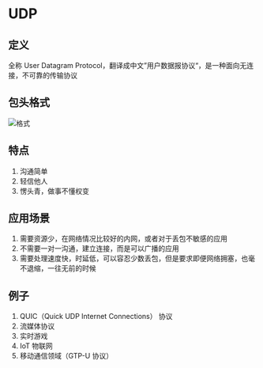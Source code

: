 # UDP

## 定义
全称 User Datagram Protocol，翻译成中文”用户数据报协议“，是一种面向无连接，不可靠的传输协议

## 包头格式
![格式](https://static001.geekbang.org/resource/image/2c/84/2c9a109f3be308dea901004a5a3b4c84.jpg)

## 特点
1. 沟通简单
2. 轻信他人
3. 愣头青，做事不懂权变


## 应用场景
1. 需要资源少，在网络情况比较好的内网，或者对于丢包不敏感的应用
2. 不需要一对一沟通，建立连接，而是可以广播的应用
3. 需要处理速度快，时延低，可以容忍少数丢包，但是要求即便网络拥塞，也毫不退缩，一往无前的时候

## 例子
1. QUIC（Quick UDP Internet Connections） 协议
2. 流媒体协议
3. 实时游戏
4. IoT 物联网
5. 移动通信领域（GTP-U 协议）